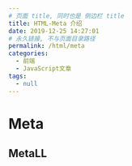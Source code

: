 ```yaml
---
# 页面 title, 同时也是 侧边栏 title
title: HTML-Meta 介绍
date: 2019-12-25 14:27:01
# 永久链接, 不与页面目录路径
permalink: /html/meta
categories: 
  - 前端
  - JavaScript文章
tags: 
  - null
---
```


# Meta

## MetaLL